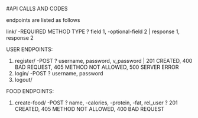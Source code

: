#API CALLS AND CODES

endpoints are listed as follows

link/ -REQUIRED METHOD TYPE ? field 1, -optional-field 2 | response 1, response 2

USER ENDPOINTS:
1. register/ -POST ? username, password, v_password | 201 CREATED, 400 BAD REQUEST, 405 METHOD NOT ALLOWED, 500 SERVER ERROR
2. login/ -POST ? username, password
3. logout/ 

FOOD ENDPOINTS:
1. create-food/ -POST ? name, -calories, -protein, -fat, rel_user ? 201 CREATED, 405 METHOD NOT ALLOWED, 400 BAD REQUEST